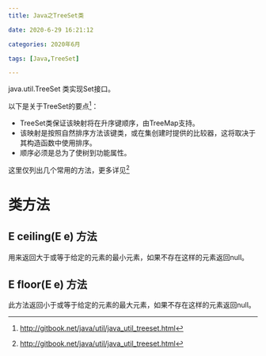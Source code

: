 ```yaml
---
title: Java之TreeSet类

date: 2020-6-29 16:21:12

categories: 2020年6月

tags: [Java,TreeSet]

---
```


java.util.TreeSet 类实现Set接口。
 
<!-- more -->

以下是关于TreeSet的要点[^1]：

- TreeSet类保证该映射将在升序键顺序，由TreeMap支持。
- 该映射是按照自然排序方法该键类，或在集创建时提供的比较器，这将取决于其构造函数中使用排序。
- 顺序必须是总为了使树到功能属性。
 
这里仅列出几个常用的方法，更多详见[^1]

# 类方法

## E ceiling(E e) 方法

用来返回大于或等于给定的元素的最小元素，如果不存在这样的元素返回null。

## E floor(E e) 方法
此方法返回小于或等于给定的元素的最大元素，如果不存在这样的元素返回null。

[^1]:http://gitbook.net/java/util/java_util_treeset.html